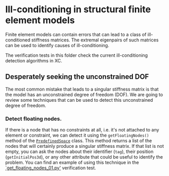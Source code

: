 # Ill-conditioning in structural finite element models

Finite element models can contain errors that can lead to a class of ill-conditioned stiffness matrices. The extremal eigenpairs of such matrices can be used to identify causes of ill-conditioning.

The verification tests in this folder check the current ill-conditioning detection algorithms in XC.


## Desperately seeking the unconstrained DOF
The most common mistake that leads to a singular stiffness matrix is that the model has an unconstrained degree of freedom (DOF). We are going to review some techniques that can be used to detect this unconstrained degree of freedom.

### Detect floating nodes.
If there is a node that has no constraints at all, i.e. it's not attached to any element or constraint, we can detect it using the `getFloatingNodes()` method of the [`PredefinedSpace`](https://github.com/xcfem/xc/blob/master/python_modules/model/predefined_spaces.py) class. This method returns a list of the nodes that will certainly produce a singular stiffness matrix. If that list is not empty, you can ask the nodes about their identifier (`tag`), their position (`getInitialPos3d`), or any other attribute that could be useful to identify the problem. You can find an example of using this technique in the [`get_floating_nodes_01.py'](https://github.com/xcfem/xc/blob/master/verif/tests/solution/ill_conditioning/get_floating_nodes_01.py) verification test.


